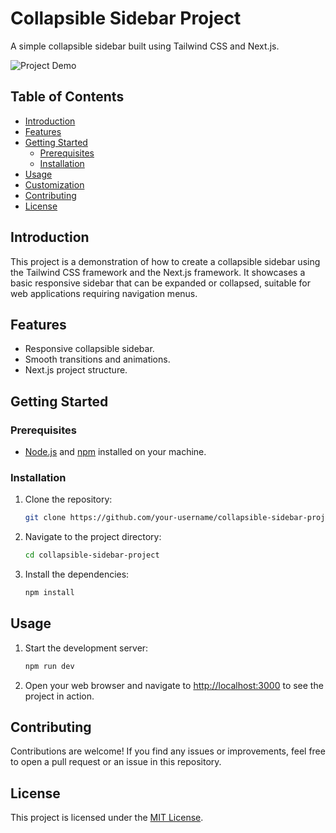 # Collapsible Sidebar Project

A simple collapsible sidebar built using Tailwind CSS and Next.js.

![Project Demo](https://tyhgectxutilszaayoua.supabase.co/storage/v1/object/public/misc/sidenav-gif.gif?t=2023-08-28T02%3A49%3A59.903Z)

## Table of Contents

- [Introduction](#introduction)
- [Features](#features)
- [Getting Started](#getting-started)
  - [Prerequisites](#prerequisites)
  - [Installation](#installation)
- [Usage](#usage)
- [Customization](#customization)
- [Contributing](#contributing)
- [License](#license)

## Introduction

This project is a demonstration of how to create a collapsible sidebar using the Tailwind CSS framework and the Next.js framework. It showcases a basic responsive sidebar that can be expanded or collapsed, suitable for web applications requiring navigation menus.

## Features

- Responsive collapsible sidebar.
- Smooth transitions and animations.
- Next.js project structure.

## Getting Started

### Prerequisites

- [Node.js](https://nodejs.org/) and [npm](https://www.npmjs.com/) installed on your machine.

### Installation

1. Clone the repository:

   ```bash
   git clone https://github.com/your-username/collapsible-sidebar-project.git
   ```

2. Navigate to the project directory:

   ```bash
   cd collapsible-sidebar-project
   ```

3. Install the dependencies:

   ```bash
   npm install
   ```

## Usage

1. Start the development server:

   ```bash
   npm run dev
   ```

2. Open your web browser and navigate to [http://localhost:3000](http://localhost:3000) to see the project in action.

## Contributing

Contributions are welcome! If you find any issues or improvements, feel free to open a pull request or an issue in this repository.

## License

This project is licensed under the [MIT License](LICENSE).
